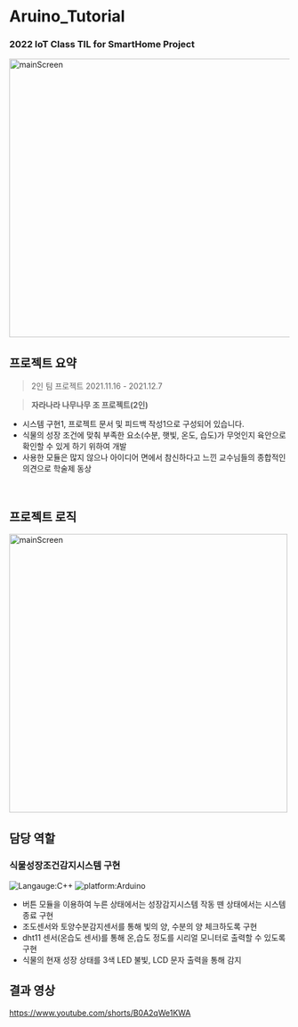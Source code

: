 # Aruino_Tutorial
### 2022 IoT Class TIL for SmartHome Project
<img src='식물성장조건감지시스템(윗면도).png' alt='mainScreen' width="1280px" height="500px"/>

## 프로젝트 요약
> 2인 팀 프로젝트
> 2021.11.16 - 2021.12.7   
 
> **자라나라 나무나무 조 프로젝트(2인)**
* 시스템 구현1, 프로젝트 문서 및 피드백 작성1으로 구성되어 있습니다.
* 식물의 성장 조건에 맞춰 부족한 요소(수분, 햇빛, 온도, 습도)가 무엇인지 육안으로 확인할 수 있게 하기 위하여 개발
* 사용한 모듈은 많지 않으나 아이디어 면에서 참신하다고 느낀 교수님들의 종합적인 의견으로 학술제 동상 
<br>

## 프로젝트 로직
<img src='식물성장조건감지시스템 로직.png' alt='mainScreen' height="500px"/>

## 담당 역할
### 식물성장조건감지시스템 구현
![Langauge:C++](https://img.shields.io/badge/Language-C++-red) ![platform:Arduino](https://img.shields.io/badge/Platform-Arduino-red)
* 버튼 모듈을 이용하여 누른 상태에서는 성장감지시스템 작동 뗀 상태에서는 시스템 종료 구현
* 조도센서와 토양수분감지센서를 통해 빛의 양, 수분의 양 체크하도록 구현
* dht11 센서(온습도 센서)를 통해 온,습도 정도를 시리얼 모니터로 출력할 수 있도록 구현
* 식물의 현재 성장 상태를 3색 LED 불빛, LCD 문자 출력을 통해 감지 

## 결과 영상
https://www.youtube.com/shorts/B0A2qWe1KWA


